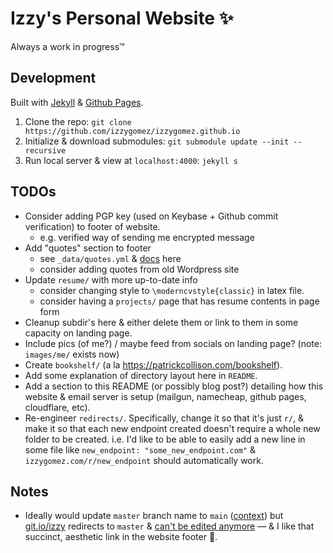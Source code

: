 # Izzy's Personal Website ✨

Always a work in progress™️

## Development

Built with [Jekyll](https://jekyllrb.com/) & [Github Pages](https://pages.github.com/).

1. Clone the repo: `git clone https://github.com/izzygomez/izzygomez.github.io`
1. Initialize & download submodules: `git submodule update --init --recursive`
1. Run local server & view at `localhost:4000`: `jekyll s`

## TODOs
* Consider adding PGP key (used on Keybase + Github commit verification) to footer of website.
  * e.g. verified way of sending me encrypted message
* Add "quotes" section to footer
  * see `_data/quotes.yml` & [docs](https://jekyllrb.com/docs/datafiles/) here
  * consider adding quotes from old Wordpress site
* Update `resume/` with more up-to-date info
  * consider changing style to `\moderncvstyle{classic}` in latex file.
  * consider having a `projects/` page that has resume contents in page form
* Cleanup subdir's here & either delete them or link to them in some capacity on landing page.
* Include pics (of me?) / maybe feed from socials on landing page? (note: `images/me/` exists now)
* Create `bookshelf/` (a la https://patrickcollison.com/bookshelf).
* Add some explanation of directory layout here in `README`.
* Add a section to this README (or possibly blog post?) detailing how this website & email server is setup (mailgun, namecheap, github pages, cloudflare, etc).
* Re-engineer `redirects/`. Specifically, change it so that it's just `r/`, & make it so that each new endpoint created doesn't require a whole new folder to be created. i.e. I'd like to be able to easily add a new line in some file like `new_endpoint: "some_new_endpoint.com"` & `izzygomez.com/r/new_endpoint` should automatically work.

## Notes
* Ideally would update `master` branch name to `main` ([context](https://github.blog/changelog/2020-10-01-the-default-branch-for-newly-created-repositories-is-now-main/)) but [git.io/izzy](https://git.io/izzy) redirects to `master` & [can't be edited anymore](https://github.blog/changelog/2022-04-25-git-io-deprecation/) — & I like that succinct, aesthetic link in the website footer 🫠.
